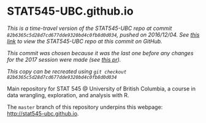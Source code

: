 STAT545-UBC.github.io
=====================

*This is a time-travel version of the STAT545-UBC repo at commit `82b6365c5d28d7cd677dde9320bd4c0fb8d0d034`, pushed on 2016/12/04. See [this link](https://github.com/STAT545-UBC/STAT545-UBC.github.io/tree/82b6365c5d28d7cd677dde9320bd4c0fb8d0d034) to view the STAT545-UBC repo at this commit on GitHub.*

*This commit was chosen because it was the last one before any changes for the 2017 session were made (see [this pr](https://github.com/STAT545-UBC/STAT545-UBC.github.io/commit/42d81cd0fcef399819306d6de577378dac1637b6)).*

*This copy can be recreated using `git checkout 82b6365c5d28d7cd677dde9320bd4c0fb8d0d034`*


Main repository for STAT 545 @ University of British Columbia, a course in data wrangling, exploration, and analysis with R.

The `master` branch of this repository underpins this webpage: <http://stat545-ubc.github.io>.
